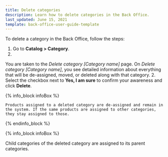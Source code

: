 ```yaml
---
title: Delete categories
description: Learn how to delete categories in the Back Office.
last_updated: June 15, 2021
template: back-office-user-guide-template
---
```


To delete a category in the Back Office, follow the steps:

1. Go to **Catalog&nbsp;<span aria-label="and then">></span> Category**.
2. 
You are taken to the *Delete category [Category name]* page.
On *Delete category [Category name]*, you see detailed information about everything that will be de-assigned, moved, or deleted along with that category.
2. Select the checkbox next to **Yes, I am sure** to confirm your awareness and click **Delete**.

   {% info_block infoBox %}

    Products assigned to a deleted category are de-assigned and remain in the system. If the same products are assigned to other categories, they stay assigned to those.

   {% endinfo_block %}

{% info_block infoBox %}

Child categories of the deleted category are assigned to its parent categories.
